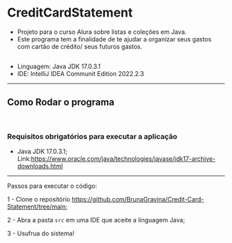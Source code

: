 # CreditCardStatement
- Projeto para o curso Alura sobre listas e coleções em Java.
- Este programa tem a finalidade de te ajudar a organizar seus gastos com cartão de crédito/ seus futuros gastos.

## 
- Linguagem: Java JDK 17.0.3.1
- IDE: IntelliJ IDEA Communit Edition 2022.2.3

<hr>

## Como Rodar o programa
<br>

### Requisitos obrigatórios para executar a aplicação
- Java JDK 17.0.3.1; Link:https://www.oracle.com/java/technologies/javase/jdk17-archive-downloads.html

<hr>

Passos para executar o código:

1 - Clone o repositório https://github.com/BrunaGravina/Credit-Card-Statement/tree/main;

2 - Abra a pasta `src` em uma IDE que aceite a linguagem Java;

3 - Usufrua do sistema!


